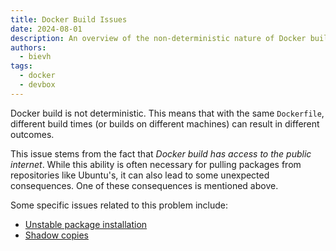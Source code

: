 ```yaml
---
title: Docker Build Issues
date: 2024-08-01
description: An overview of the non-deterministic nature of Docker builds and related issues
authors:
  - bievh
tags:
  - docker
  - devbox
---
```


Docker build is not deterministic. This means that with the same `Dockerfile`, different build times (or builds on different machines) can result in different outcomes.

This issue stems from the fact that _Docker build has access to the public internet_. While this ability is often necessary for pulling packages from repositories like Ubuntu's, it can also lead to some unexpected consequences. One of these consequences is mentioned above.

Some specific issues related to this problem include:

- [Unstable package installation](./Unstable%20package%20installation.md)
- [Shadow copies](./Shadow%20copies.md)
